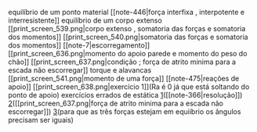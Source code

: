 
equilíbrio de um ponto material
[[note-446|força  interfixa , interpotente e interresistente]]
equilíbrio de um corpo extenso
	[[print_screen_539.png|corpo extenso , somatoria das forças e somatoria dos momentos]]
	[[print_screen_540.png|somatoria das forças e somatoria dos momentos]]
	[[note-7|escorregamento]]
		[[print_screen_636.png|momento do apoio parede e momento do peso do chão]]
		[[print_screen_637.png|condição ; força de atrito minima para a escada não escorregar]]
	torque e alavancas
		 [[print_screen_541.png|momento de uma força]]
    [[note-475|reações de apoio]]
	    [[print_screen_638.png|exercício 1]](Ra é 0 já que está soltando do ponto de apoio)
 exercícios errados de estática
	[1](https://www.qconcursos.com/questoes-militares/questoes/75fbdeb8-55)([[note-366|resolução]])
	[2](https://www.qconcursos.com/questoes-militares/questoes/44efc37e-53)([[print_screen_637.png|força de atrito minima para a escada não escorregar]])
	[3](https://www.qconcursos.com/questoes-militares/questoes/aceb7b98-dc)(para que as três forças estejam em equiíbrio os ângulos precisam ser iguais)

